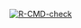 [![R-CMD-check](https://github.com/MirAbdulRehman-DS-DA/linregPackage/actions/workflows/R-CMD-check.yaml/badge.svg)](https://github.com/MirAbdulRehman-DS-DA/linregPackage/actions/workflows/R-CMD-check.yaml)
